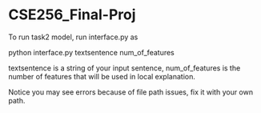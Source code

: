 # CSE256_Final-Proj

To run task2 model, run interface.py as

python interface.py textsentence num_of_features

textsentence is a string of your input sentence, num_of_features is the number of features that will be used in local explanation.

Notice you may see errors because of file path issues, fix it with your own path.
